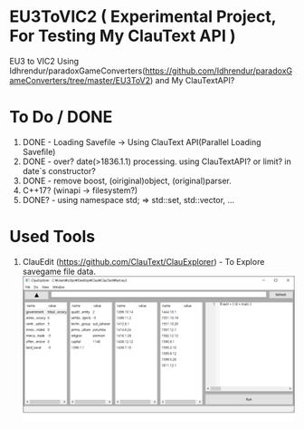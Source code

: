 # EU3ToVIC2 ( Experimental Project, For Testing My ClauText API )
  EU3 to VIC2 Using Idhrendur/paradoxGameConverters(https://github.com/Idhrendur/paradoxGameConverters/tree/master/EU3ToV2) 
  and My ClauTextAPI?
# To Do / DONE
  1. DONE - Loading Savefile -> Using ClauText API(Parallel Loading Savefile)
  2. DONE - over? date(>1836.1.1) processing. using ClauTextAPI? or limit? in date`s constructor?
  3. DONE - remove boost, (oiriginal)object, (original)parser.
  4. C++17? (winapi -> filesystem?)
  5. DONE? - using namespace std; => std::set, std::vector, ...
# Used Tools
  1. ClauEdit (https://github.com/ClauText/ClauExplorer) - To Explore savegame file data.
 ![alt text](clau_explorer.png) 
